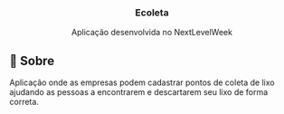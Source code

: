 <h3 align="center">Ecoleta</h3>

<p align="center"> Aplicação desenvolvida no NextLevelWeek
    <br>
</p>

## 🧐 Sobre

Aplicação onde as empresas podem cadastrar pontos de coleta de lixo ajudando as pessoas a encontrarem e descartarem seu lixo de forma correta.
